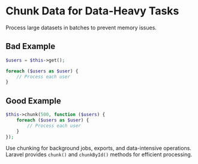 # Chunk Data for Data-Heavy Tasks

Process large datasets in batches to prevent memory issues.

## Bad Example

```php
$users = $this->get();

foreach ($users as $user) {
    // Process each user
}
```

## Good Example

```php
$this->chunk(500, function ($users) {
    foreach ($users as $user) {
        // Process each user
    }
});
```

Use chunking for background jobs, exports, and data-intensive operations. Laravel provides `chunk()` and `chunkById()` methods for efficient processing.
